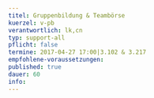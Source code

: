 ```yaml
---
titel: Gruppenbildung & Teambörse
kuerzel: v-pb
verantwortlich: lk,cn
typ: support-all
pflicht: false
termine: 2017-04-27 17:00|3.102 & 3.217
empfohlene-voraussetzungen: 
published: true
dauer: 60
info:
---
```


